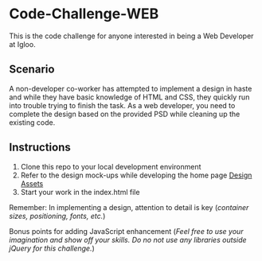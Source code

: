 # Code-Challenge-WEB
This is the code challenge for anyone interested in being a Web Developer at Igloo.

## Scenario
A non-developer co-worker has attempted to implement a design in haste and while they have basic knowledge of HTML and CSS, they quickly run into trouble trying to finish the task. As a web developer, you need to complete the design based on the provided PSD while cleaning up the existing code.

## Instructions
1. Clone this repo to your local development environment
2. Refer to the design mock-ups while developing the home page [Design Assets](https://github.com/IglooSoftware/Code-Challenge-WEB/tree/master/assets)
3. Start your work in the index.html file

Remember: In implementing a design, attention to detail is key (*container sizes, positioning, fonts, etc.*)

Bonus points for adding JavaScript enhancement (*Feel free to use your imagination and show off your skills. Do no not use any libraries outside jQuery for this challenge.*)
